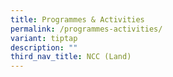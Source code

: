 ```yaml
---
title: Programmes & Activities
permalink: /programmes-activities/
variant: tiptap
description: ""
third_nav_title: NCC (Land)
---
```

